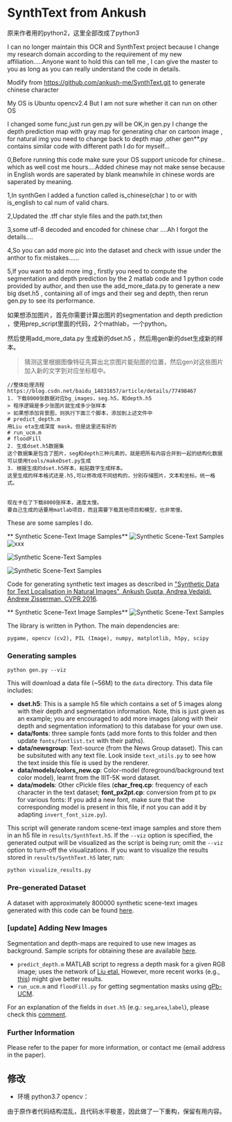# SynthText from Ankush

原来作者用的python2，这里全部改成了python3




I can no longer maintain this OCR and SynthText project because I change my research domain according to the requirement of my new affiliation.....Anyone want to hold this can tell me , I can give the master to you as long as you can really understand the code in details.

Modify from https://github.com/ankush-me/SynthText.git to generate chinese character 

My OS is Ubuntu opencv2.4 But I am not sure whether it can run on other OS

I changed some func,just run gen.py will be OK,in gen.py I change the depth prediction map with gray map for generating char on cartoon image , for natural img you need to change back to depth map ,other gen**.py contains similar code with different path I do for myself...

0,Before running this code make sure your OS support unicode for chinese.. which as well cost me hours....Added chinese may not make sense because in English words are saperated by blank meanwhile in chinese words are saperated by meaning. 

1,In synthGen I added a function called is_chinese(char ) to or with is_english to cal num of valid chars.

2,Updated the .tff char style files and the path.txt,then 

3,some utf-8 decoded and encoded for chinese char 
....Ah I forgot the details....

4,So you can add more pic into the dataset 
and check with issue under the anthor to fix mistakes......

5,If you want to add more img , firstly you need to compute the segmentation and depth prediction by the 2 matlab code and 1 python code provided by author,
 and then use the add_more_data.py to generate a new big dset.h5 , containing all of imgs and their seg and depth, then rerun gen.py to see its performance.

如果想添加图片，首先你需要计算出图片的segmentation and depth prediction ，使用prep_script里面的代码，2个mathlab，一个python。

然后使用add_more_data.py 生成新的dset.h5 ，然后用gen新的dset生成新的样本。
> 猜测这里根据图像特征先算出北京图片能贴图的位置，然后gen对这些图片加入新的文字到对应坐标框中。
> 
```
//整体处理流程
https://blog.csdn.net/baidu_14831657/article/details/77498467
1. 下载8000张数据对应bg_images，seg.h5，和depth.h5
> 程序逻辑是多少张图片就生成多少张样本
> 如果想添加背景图，则执行下面三个脚本，添加到上述文件中
# predict_depth.m
用Liu eta生成深度 mask，但是这里还有好的
# run_ucm.m 
# floodFill
2. 生成dset.h5数据集
这个数据集是包含了图片，seg和depth三种元素的，就是把所有内容合并到一起的结构化数据
可以使用tools/makeDset.py生成
3. 根据生成的dset.h5样本，粘贴数字生成样本。
这里生成的样本格式还是.h5,可以修改成不同结构的，分别存储图片，文本和坐标。统一格式。


现在卡在了下载8000张样本，速度太慢。
要自己生成的话要用matlab项目，而且需要下载其他项目和模型，也非常慢。

```


These are some samples I do.

** Synthetic Scene-Text Image Samples**
![Synthetic Scene-Text Samples](resource/Figure_1-1.png)
![xxx](https://note.youdao.com/favicon.ico)

![Synthetic Scene-Text Samples](resource/Figure_1-2.png "Synthetic Samples")

![Synthetic Scene-Text Samples](resource/Figure_1.png "Synthetic Samples")

Code for generating synthetic text images as described in ["Synthetic Data for Text Localisation in Natural Images", Ankush Gupta, Andrea Vedaldi, Andrew Zisserman, CVPR 2016](http://www.robots.ox.ac.uk/~vgg/data/scenetext/).


** Synthetic Scene-Text Image Samples**
![Synthetic Scene-Text Samples](resource/samples.png "Synthetic Samples")

The library is written in Python. The main dependencies are:

```
pygame, opencv (cv2), PIL (Image), numpy, matplotlib, h5py, scipy
```

### Generating samples

```
python gen.py --viz
```

This will download a data file (~56M) to the `data` directory. This data file includes:

  - **dset.h5**: This is a sample h5 file which contains a set of 5 images along with their depth and segmentation information. Note, this is just given as an example; you are encouraged to add more images (along with their depth and segmentation information) to this database for your own use.
  - **data/fonts**: three sample fonts (add more fonts to this folder and then update `fonts/fontlist.txt` with their paths).
  - **data/newsgroup**: Text-source (from the News Group dataset). This can be subsituted with any text file. Look inside `text_utils.py` to see how the text inside this file is used by the renderer.
  - **data/models/colors_new.cp**: Color-model (foreground/background text color model), learnt from the IIIT-5K word dataset.
  - **data/models**: Other cPickle files (**char\_freq.cp**: frequency of each character in the text dataset; **font\_px2pt.cp**: conversion from pt to px for various fonts: If you add a new font, make sure that the corresponding model is present in this file, if not you can add it by adapting `invert_font_size.py`).

This script will generate random scene-text image samples and store them in an h5 file in `results/SynthText.h5`. If the `--viz` option is specified, the generated output will be visualized as the script is being run; omit the `--viz` option to turn-off the visualizations. If you want to visualize the results stored in  `results/SynthText.h5` later, run:

```
python visualize_results.py
```
### Pre-generated Dataset
A dataset with approximately 800000 synthetic scene-text images generated with this code can be found [here](http://www.robots.ox.ac.uk/~vgg/data/scenetext/).

### [update] Adding New Images
Segmentation and depth-maps are required to use new images as background. Sample scripts for obtaining these are available [here](https://github.com/ankush-me/SynthText/tree/master/prep_scripts).

* `predict_depth.m` MATLAB script to regress a depth mask for a given RGB image; uses the network of [Liu etal.](https://bitbucket.org/fayao/dcnf-fcsp/) However, more recent works (e.g., [this](https://github.com/iro-cp/FCRN-DepthPrediction)) might give better results.
* `run_ucm.m` and `floodFill.py` for getting segmentation masks using [gPb-UCM](https://github.com/jponttuset/mcg).

For an explanation of the fields in `dset.h5` (e.g.: `seg`,`area`,`label`), please check this [comment](https://github.com/ankush-me/SynthText/issues/5#issuecomment-274490044).

### Further Information
Please refer to the paper for more information, 
or contact me (email address in the paper).


## 修改
- 环境
python3.7
opencv：

由于原作者代码结构混乱，且代码水平极差，因此做了一下重构，保留有用内容。
